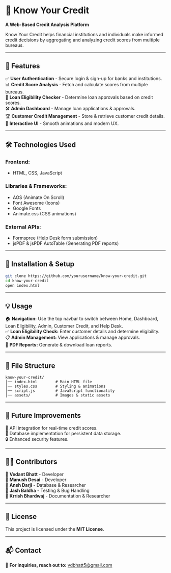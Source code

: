 # 📌 Know Your Credit

**A Web-Based Credit Analysis Platform**

Know Your Credit helps financial institutions and individuals make informed credit decisions by aggregating and analyzing credit scores from multiple bureaus.

---

## 🎯 Features

✅ **User Authentication** - Secure login & sign-up for banks and institutions.  
📊 **Credit Score Analysis** - Fetch and calculate scores from multiple bureaus.  
🏦 **Loan Eligibility Checker** - Determine loan approvals based on credit scores.  
🛠 **Admin Dashboard** - Manage loan applications & approvals.  
🏆 **Customer Credit Management** - Store & retrieve customer credit details.  
🎨 **Interactive UI** - Smooth animations and modern UX.  

---

## 🛠 Technologies Used

### **Frontend:**  
- HTML, CSS, JavaScript  

### **Libraries & Frameworks:**  
- AOS (Animate On Scroll)  
- Font Awesome (Icons)  
- Google Fonts  
- Animate.css (CSS animations)  

### **External APIs:**  
- Formspree (Help Desk form submission)  
- jsPDF & jsPDF AutoTable (Generating PDF reports)  

---

## 🚀 Installation & Setup

```sh
git clone https://github.com/yourusername/know-your-credit.git
cd know-your-credit
open index.html
```

---

## 💡 Usage

🏠 **Navigation:** Use the top navbar to switch between Home, Dashboard, Loan Eligibility, Admin, Customer Credit, and Help Desk.  
✅ **Loan Eligibility Check:** Enter customer details and determine eligibility.  
📋 **Admin Management:** View applications & manage approvals.  
📄 **PDF Reports:** Generate & download loan reports.  

---

## 📂 File Structure

```
know-your-credit/
│── index.html        # Main HTML file
│── styles.css        # Styling & animations
│── script.js         # JavaScript functionality
│── assets/           # Images & static assets
```

---

## 🔮 Future Improvements

🔗 API integration for real-time credit scores.  
💾 Database implementation for persistent data storage.  
🔒 Enhanced security features.  

---

## 👨‍💻 Contributors

👤 **Vedant Bhatt** - Developer  
👤 **Manush Desai** - Developer  
👤 **Ansh Darji** - Database & Researcher  
👤 **Jash Baldha** - Testing & Bug Handling  
👤 **Krrish Bhardwaj** - Documentation & Researcher  

---

## 📜 License

This project is licensed under the **MIT License**.

---

## 📬 Contact

📧 **For inquiries, reach out to:** [vdbhatt5@gmail.com](mailto:vdbhatt5@gmail.com)  

